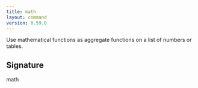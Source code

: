 ```yaml
---
title: math
layout: command
version: 0.59.0
---
```


Use mathematical functions as aggregate functions on a list of numbers or tables.

## Signature

math 

